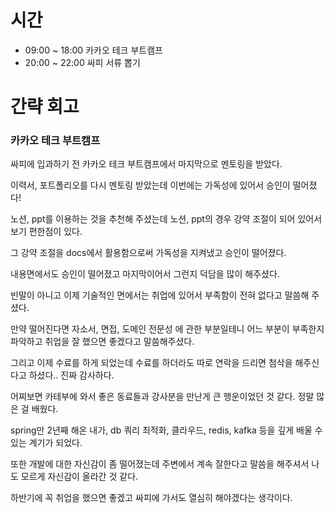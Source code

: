 # 시간
- 09:00 ~ 18:00 카카오 테크 부트캠프
- 20:00 ~ 22:00 싸피 서류 뽑기

# 간략 회고

### 카카오 테크 부트캠프

싸피에 입과하기 전 카카오 테크 부트캠프에서 마지막으로 멘토링을 받았다.

이력서, 포트폴리오를 다시 멘토링 받았는데 이번에는 가독성에 있어서 승인이 떨어졌다!

노션, ppt를 이용하는 것을 추천해 주셨는데 노션, ppt의 경우 강약 조절이 되어 있어서 보기 편한점이 있다.

그 강약 조절을 docs에서 활용함으로써 가독성을 지켜냈고 승인이 떨어졌다.

내용면에서도 승인이 떨어졌고 마지막이어서 그런지 덕담을 많이 해주셨다.

빈말이 아니고 이제 기술적인 면에서는 취업에 있어서 부족함이 전혀 없다고 말씀해 주셨다.

만약 떨어진다면 자소서, 면접, 도메인 전문성 에 관한 부분일테니 어느 부분이 부족한지 파악하고 취업을 잘 했으면 좋겠다고 말씀해주셨다.

그리고 이제 수료를 하게 되었는데 수료를 하더라도 따로 연락을 드리면 첨삭을 해주신다고 하셨다.. 진짜 감사하다.

어찌보면 카테부에 와서 좋은 동료들과 강사분을 만난게 큰 행운이었던 것 같다. 정말 많은 걸 배웠다.

spring만 2년째 해온 내가, db 쿼리 최적화, 클라우드, redis, kafka 등을 깊게 배울 수 있는 계기가 되었다.

또한 개발에 대한 자신감이 좀 떨어졌는데 주변에서 계속 잘한다고 말씀을 해주셔서 나도 모르게 자신감이 올라간 것 같다.

하반기에 꼭 취업을 했으면 좋겠고 싸피에 가서도 열심히 해야겠다는 생각이다.
